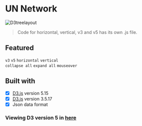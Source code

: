 # UN Network

![D3treelayout](https://user-images.githubusercontent.com/58260451/90362334-f6e0dc00-e092-11ea-8cf3-92f1c7fdb1bd.png)


>Code for horizontal, vertical, v3 and v5 has its own .js file.  

Featured
----
`v3`    `v5`
`horizontal`    `vertical`  
`collapse all`    `expand all`
`mouseover`

Built with 
----
- [x] [D3.js](https://d3js.org) version 5.15
- [x] [D3.js](https://d3js.org) version 3.5.17
- [x] Json data format

### Viewing D3 version 5 in [here](https://jyang123-bit.github.io/UNsystem)
